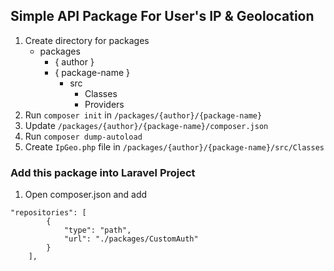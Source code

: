 ## Simple API Package For User's IP & Geolocation

1. Create directory for packages
    - packages
        - { author }
        - { package-name }
            - src
                - Classes
                - Providers
2. Run `composer init` in `/packages/{author}/{package-name}`
3. Update `/packages/{author}/{package-name}/composer.json`
4. Run `composer dump-autoload`
5. Create `IpGeo.php` file in `/packages/{author}/{package-name}/src/Classes`

### Add this package into Laravel Project

1. Open composer.json and add

```
"repositories": [
        {
            "type": "path",
            "url": "./packages/CustomAuth"
        }
    ],
```